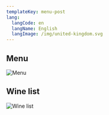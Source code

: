 ```yaml
---
templateKey: menu-post
lang:
  langCode: en
  langName: English
  langImage: /img/united-kingdom.svg
---
```

## Menu

![Menu](/img/ejemplo-menu.png)

## Wine list

![Wine list](/img/ejemplo-menu.png)